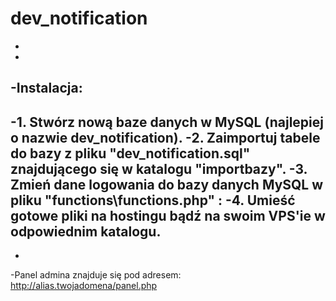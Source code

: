 # dev_notification

-
 -
 -Instalacja:
 -
 -1. Stwórz nową baze danych w MySQL (najlepiej o nazwie dev_notification).
 -2. Zaimportuj tabele do bazy z pliku "dev_notification.sql" znajdującego się w katalogu "importbazy".
 -3. Zmień dane logowania do bazy danych MySQL w pliku "functions\functions.php" :
 -4. Umieść gotowe pliki na hostingu bądź na swoim VPS'ie w odpowiednim katalogu.
 -
 -
 -Panel admina znajduje się pod adresem: http://alias.twojadomena/panel.php
